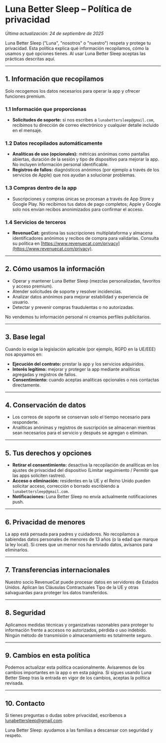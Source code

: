 # Luna Better Sleep – Política de privacidad

_Última actualización: 24 de septiembre de 2025_

Luna Better Sleep ("Luna", "nosotros" o "nuestro") respeta y protege tu privacidad. Esta política explica qué información recopilamos, cómo la usamos y qué opciones tienes. Al usar Luna Better Sleep aceptas las prácticas descritas aquí.

---

## 1. Información que recopilamos

Solo recogemos los datos necesarios para operar la app y ofrecer funciones premium.

### 1.1 Información que proporcionas
- **Solicitudes de soporte:** si nos escribes a `lunabettersleep@gmail.com`, recibimos tu dirección de correo electrónico y cualquier detalle incluido en el mensaje.

### 1.2 Datos recopilados automáticamente
- **Analíticas de uso (opcionales):** métricas anónimas como pantallas abiertas, duración de la sesión y tipo de dispositivo para mejorar la app. No incluyen información personal identificable.
- **Registros de fallos:** diagnósticos anónimos (por ejemplo a través de los servicios de Apple) que nos ayudan a solucionar problemas.

### 1.3 Compras dentro de la app
- Suscripciones y compras únicas se procesan a través de App Store y Google Play. No recibimos tus datos de pago completos; Apple y Google solo nos envían recibos anonimizados para confirmar el acceso.

### 1.4 Servicios de terceros
- **RevenueCat:** gestiona las suscripciones multiplataforma y almacena identificadores anónimos y recibos de compra para validarlas. Consulta su política en [https://www.revenuecat.com/privacy](https://www.revenuecat.com/privacy).

---

## 2. Cómo usamos la información
- Operar y mantener Luna Better Sleep (mezclas personalizadas, favoritos y acceso premium).
- Atender solicitudes de soporte y resolver incidencias.
- Analizar datos anónimos para mejorar estabilidad y experiencia de usuario.
- Detectar y prevenir compras fraudulentas o no autorizadas.

No vendemos tu información personal ni creamos perfiles publicitarios.

---

## 3. Base legal
Cuando lo exige la legislación aplicable (por ejemplo, RGPD en la UE/EEE) nos apoyamos en:
- **Ejecución del contrato:** prestar la app y los servicios adquiridos.
- **Interés legítimo:** mejorar y proteger la app mediante analíticas agregadas y registros de fallos.
- **Consentimiento:** cuando aceptas analíticas opcionales o nos contactas directamente.

---

## 4. Conservación de datos
- Los correos de soporte se conservan solo el tiempo necesario para responderte.
- Analíticas anónimas y registros de suscripción se almacenan mientras sean necesarios para el servicio y después se agregan o eliminan.

---

## 5. Tus derechos y opciones
- **Retirar el consentimiento:** desactiva la recopilación de analíticas en los ajustes de privacidad del dispositivo (Limitar seguimiento / Permitir que las apps soliciten rastreo).
- **Acceso o eliminación:** residentes en la UE y el Reino Unido pueden solicitar acceso, corrección o borrado escribiendo a `lunabettersleep@gmail.com`.
- **Notificaciones:** Luna Better Sleep no envía actualmente notificaciones push.

---

## 6. Privacidad de menores
La app está pensada para padres y cuidadores. No recopilamos a sabiendas datos personales de menores de 13 años (o la edad que marque la ley local). Si crees que un menor nos ha enviado datos, avísanos para eliminarlos.

---

## 7. Transferencias internacionales
Nuestro socio RevenueCat puede procesar datos en servidores de Estados Unidos. Aplican las Cláusulas Contractuales Tipo de la UE y otras salvaguardas para proteger los datos transferidos.

---

## 8. Seguridad
Aplicamos medidas técnicas y organizativas razonables para proteger tu información frente a accesos no autorizados, pérdida o uso indebido. Ningún método de transmisión o almacenamiento es totalmente seguro.

---

## 9. Cambios en esta política
Podemos actualizar esta política ocasionalmente. Avisaremos de los cambios importantes en la app o en esta página. Si sigues usando Luna Better Sleep tras la entrada en vigor de los cambios, aceptas la política revisada.

---

## 10. Contacto
Si tienes preguntas o dudas sobre privacidad, escríbenos a [lunabettersleep@gmail.com](mailto:lunabettersleep@gmail.com).

Luna Better Sleep: ayudamos a las familias a descansar con seguridad y respeto.
